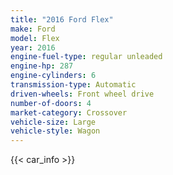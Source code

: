 ```yaml
---
title: "2016 Ford Flex"
make: Ford
model: Flex
year: 2016
engine-fuel-type: regular unleaded
engine-hp: 287
engine-cylinders: 6
transmission-type: Automatic
driven-wheels: Front wheel drive
number-of-doors: 4
market-category: Crossover
vehicle-size: Large
vehicle-style: Wagon
---
```


{{< car_info >}}
